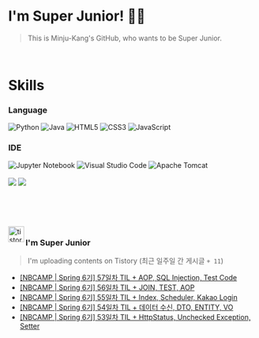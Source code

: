 
# I'm Super Junior! 🐱‍🏍
  > This is Minju-Kang's GitHub, who wants to be Super Junior.

<br>

<h1>Skills</h1>
<h3>Language</h3>
<div sytle="display:inline;">
<img alt="Python" src="https://img.shields.io/badge/Python-3776AB?style=flat-square&logo=Python&logoColor=white"/>
<img alt="Java" src="https://img.shields.io/badge/JAVA-007396?style=flat-square&logo=Java&logoColor=white"/>
<img alt="HTML5" src="https://img.shields.io/badge/HTML5-E34F26?style=flat-square&logo=HTML5&logoColor=white"/>
<img alt="CSS3" src="https://img.shields.io/badge/CSS3-1572B6?style=flat-square&logo=CSS3&logoColor=white"/>
<img alt="JavaScript" src="https://img.shields.io/badge/JavaScript-F7DF1E?style=flat-square&logo=JavaScript&logoColor=black"/>
</div>
<h3>IDE</h3>
<div sytle="display:inline;">
<img alt="Jupyter Notebook" src="https://img.shields.io/badge/Jupyter-F37626?style=flat-square&logo=Jupyter&logoColor=white"/>
<img alt="Visual Studio Code" src="https://img.shields.io/badge/Visual Studio Code-007ACC?style=flat-square&logo=Visual Studio Code&logoColor=white"/>
<img alt="Apache Tomcat" src="https://img.shields.io/badge/Apache Tomcat-F8DC75?style=flat-square&logo=Apache Tomcat&logoColor=black"/>
</div>
<br>

<img src="https://github-readme-stats.vercel.app/api/top-langs/?username=minjukang727" >
<img src="https://github-readme-stats.vercel.app/api?username=MinjuKang727&show_icons=true&theme=radical">

<br><br>


<br>

<img src="https://github.com/MinjuKang727/MinjuKang727/assets/108849480/0ac49170-7c8c-4c99-b0e5-86c414fc591c" alt="tistory-icon_IamSuperJunior" width="32px" align="left">

###  I'm Super Junior
  > I'm uploading contents on Tistory  (최근 일주일 간 게시글 `+ 11`)  

- <a href="https://ajtwltsk.tistory.com/311"> [NBCAMP | Spring 6기] 57일차 TIL + AOP, SQL Injection, Test Code </a><br>  
- <a href="https://ajtwltsk.tistory.com/310"> [NBCAMP | Spring 6기] 56일차 TIL + JOIN, TEST, AOP </a><br>  
- <a href="https://ajtwltsk.tistory.com/309"> [NBCAMP | Spring 6기] 55일차 TIL + Index, Scheduler, Kakao Login </a><br>  
- <a href="https://ajtwltsk.tistory.com/308"> [NBCAMP | Spring 6기] 54일차 TIL + 데이터 수신, DTO, ENTITY, VO </a><br>  
- <a href="https://ajtwltsk.tistory.com/307"> [NBCAMP | Spring 6기] 53일차 TIL + HttpStatus, Unchecked Exception, Setter </a><br>  

